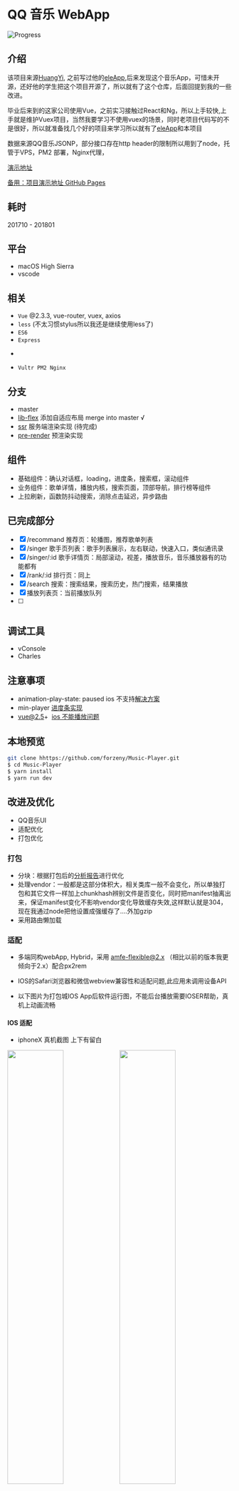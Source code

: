 # QQ 音乐 WebApp

![Progress](http://progressed.io/bar/99?title=completed)

## 介绍

该项目来源[HuangYi](https://github.com/ustbhuangyi), 之前写过他的[eleApp](https://github.com/forzeny/eleApp),后来发现这个音乐App，可惜未开源，还好他的学生把这个项目开源了，所以就有了这个仓库，后面回提到我的一些改进。

毕业后来到的这家公司使用Vue，之前实习接触过React和Ng，所以上手较快,上手就是维护Vuex项目，当然我要学习不使用vuex的场景，同时老项目代码写的不是很好，所以就准备找几个好的项目来学习所以就有了[eleApp](https://github.com/forzeny/eleApp)和本项目

数据来源QQ音乐JSONP，部分接口存在http header的限制所以用到了node，托管于VPS，PM2 部署，Nginx代理，

[演示地址](http://45.77.79.163/Music)

[备用：项目演示地址 GitHub Pages](https://forzeny.github.io/Music-Player/music/#/recommend)

## 耗时

201710 - 201801

## 平台

* macOS High Sierra
* vscode

## 相关

* `Vue` @2.3.3, vue-router, vuex, axios
* `less` (不太习惯stylus所以我还是继续使用less了)
* `ES6`
* `Express`
* ~~~lib-flexbile~~~ `amfe-flexible@2.0`,  `px2rem`

* `Vultr PM2 Nginx`

## 分支

* master
* [lib-flex](https://www.npmjs.com/package/amfe-flexible) 添加自适应布局 merge into master √
* [ssr](https://ssr.vuejs.org/en/) 服务端渲染实现 (待完成)
* [pre-render](https://github.com/chrisvfritz/prerender-spa-plugin) 预渲染实现

## 组件

* 基础组件：确认对话框，loading，进度条，搜索框，滚动组件
* 业务组件：歌单详情，播放内核，搜索页面，顶部导航，排行榜等组件
* 上拉刷新，函数防抖动搜索，消除点击延迟，异步路由

## 已完成部分

* [x] /recommand 推荐页：轮播图，推荐歌单列表
* [x] /singer 歌手页列表：歌手列表展示，左右联动，快速入口，类似通讯录
* [x] /singer/:id 歌手详情页：局部滚动，视差，播放音乐，音乐播放器有的功能都有
* [x] /rank/:id 排行页：同上
* [x] /search 搜索：搜索结果，搜索历史，热门搜索，结果播放
* [x] 播放列表页：当前播放队列
* [ ] ~~~用户中心页~~~

## 调试工具

* vConsole
* Charles

## 注意事项

* animation-play-state: paused ios 不支持[解决方案](https://codepen.io/HaoyCn/pen/BZZrLd)
* min-player [进度条实现](https://codepen.io/xgad/post/svg-radial-progress-meters)
* vue@2.5+  [ios 不能播放问题](https://github.com/DDFE/DDFE-blog/issues/24)

## 本地预览

```bash
git clone hhttps://github.com/forzeny/Music-Player.git
$ cd Music-Player
$ yarn install
$ yarn run dev
```

## 改进及优化

* QQ音乐UI
* 适配优化
* 打包优化

### 打包

* 分块：根据打包后的[分析报告](https://www.npmjs.com/package/webpack-bundle-analyzer)进行优化
* 处理vendor：一般都是这部分体积大，相关类库一般不会变化，所以单独打包和其它文件一样加上chunkhash辨别文件是否变化，同时把manifest抽离出来，保证manifest变化不影响vendor变化导致缓存失效,这样默认就是304，现在我通过node把他设置成强缓存了....外加gzip
* 采用路由懒加载

### 适配

* 多端同构webApp, Hybrid，采用 [amfe-flexible@2.x](https://www.npmjs.com/package/amfe-flexible) （相比以前的版本我更倾向于2.x）配合px2rem

* IOS的Safari浏览器和微信webview兼容性和适配问题,此应用未调用设备API

* 以下图片为打包城IOS App后软件运行图，不能后台播放需要IOSER帮助，真机上动画流畅

#### IOS 适配

* iphoneX 真机截图 上下有留白

<img src="./static/WechatIMG505.png" width="50%"><img src="./static/WechatIMG506.png" width="50%">

* IOS系列模拟器正常

![适配iphone 系列，X的刘海暂未处理](./static/WechatIMG507.jpeg)
<img src="./static/WX20171230-154740@2x.png">
<img src="./static/WX20171230-155034@2x.png">
<img src="./static/WX20171230-155124@2x.png">

#### Andriod 适配

试了下腾讯的[weTest](http://wetest.qq.com/product/cloudphone?from=default_automail_new) 收费，没继续用

后来发现  GenyMotion 不准备测试

